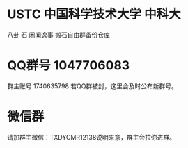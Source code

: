 # USTC 中国科学技术大学 中科大       
八卦 石 闲闻逸事 搬石自由群备份仓库
# QQ群号 1047706083
群主账号 1740635798
若QQ群被封，这里会及时公布新群号。
# 微信群
请加群主微信：TXDYCMR12138说明来意，群主会拉你进群。
